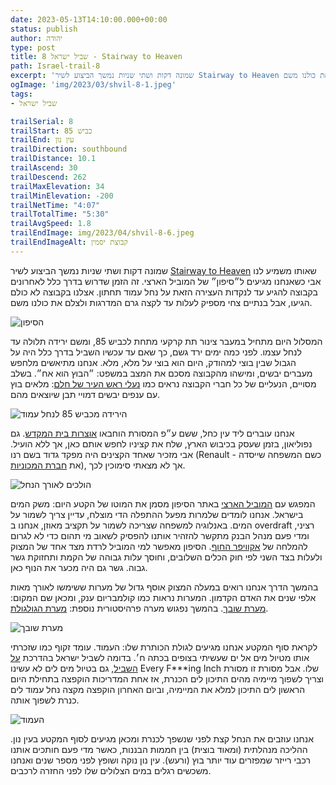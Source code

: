 ```yaml
---
date: 2023-05-13T14:10:00.000+00:00
status: publish
author: יהודה
type: post
title: שביל ישראל 8 - Stairway to Heaven
path: Israel-trail-8
excerpt: 'שמונה דקות ושתי שניות נמשך הביצוע לשיר Stairway to Heaven שאותו משמיע לנו אבי כשאנחנו מגיעים ל״סיפון״ של המוביל הארצי. זה הזמן שדרוש בדרך כלל לאחרונים בקבוצה להגיע עד לנקדות העצירה הזאת על נחל עמוד תחתון. אצלנו בקבוצה לא כולם הגיעו, אבל בנתיים צחי מספיק לעלות עד לקצה גרם המדרגות ולצלם את כולנו משם.'
ogImage: 'img/2023/03/shvil-8-1.jpeg'
tags:
- שביל ישראל

trailSerial: 8
trailStart: כביש 85
trailEnd: עין נון
trailDirection: southbound
trailDistance: 10.1
trailAscend: 30
trailDescend: 262
trailMaxElevation: 34
trailMinElevation: -200
trailNetTime: "4:07"
trailTotalTime: "5:30"
trailAvgSpeed: 1.8
trailEndImage: img/2023/04/shvil-8-6.jpeg
trailEndImageAlt: קבוצת יסמין
---
```


שמונה דקות ושתי שניות נמשך הביצוע לשיר [Stairway to Heaven](https://youtu.be/iXQUu5Dti4g) שאותו משמיע לנו אבי כשאנחנו מגיעים ל״סיפון״ של המוביל הארצי. זה הזמן שדרוש בדרך כלל לאחרונים בקבוצה להגיע עד לנקדות העצירה הזאת על נחל עמוד תחתון. אצלנו בקבוצה לא כולם הגיעו, אבל בנתיים צחי מספיק לעלות עד לקצה גרם המדרגות ולצלם את כולנו משם.

![הסיפון](/img/2023/04/shvil-8-3.jpeg "הסיפון - הנקודה הכחולה באמצע המדרגות היא צחי")

המסלול היום מתחיל במעבר צינור תת קרקעי מתחת לכביש 85, ומשם ירידה תלולה עד לנחל עצמו. לפני כמה ימים ירד גשם, כך שאם עד עכשיו השביל בדרך כלל היה על הגבול  שבין בוצי למהודק, היום הוא בוצי על מלא, מלא. אנחנו מתיאשים מלחפש מעברים יבשים, ומישהו מהקבוצה מסכם את המצב במשפט: ״הבוץ הוא אח״. בשלב מסויים, הנעליים של כל חברי הקבוצה נראים כמו [נעלי ראש העיר של חלם](https://benyehuda.org/read/18162#%D7%94%D7%9E%D7%9C%D7%9A%D7%94%D7%97%D7%9C%D7%9E%D7%90%D7%99%D7%95%D7%A0%D7%A2%D7%9C%D7%99%D7%94%D7%96%D7%94%D7%91%D7%A9%D7%9C%D7%95): מלאים בוץ עם ענפים יבשים דמויי תבן שיוצאים מהם.

![הירידה מכביש 85 לנחל עמוד](/img/2023/04/shvil-8-1.jpeg "הירידה מכביש 85 לנחל עמוד")

אנחנו עוברים ליד עין כחל, ששם ע״פ המסורת הוחבאו [אוצרות בית המקדש](https://he.wikipedia.org/wiki/%D7%90%D7%95%D7%A6%D7%A8%D7%95%D7%AA_%D7%91%D7%99%D7%AA_%D7%94%D7%9E%D7%A7%D7%93%D7%A9#%D7%9E%D7%A9%D7%94_%D7%A8%D7%99%D7%99%D7%A9%D7%A8). גם נפוליאון, בזמן שעסק בכיבוש הארץ, שלח את קציניו לחפש אותם כאן, אך ללא הועיל. אבי מזכיר שאחד הקצינים היה מפקד גדוד בשם רנו (Renault  - כשם המשפחה שייסדה את [חברת המכוניות](https://he.wikipedia.org/wiki/רנו)), אך לא מצאתי סימוכין לכך.

![הולכים לאורך הנחל](/img/2023/04/shvil-8-2.jpeg "הולכים לאורך הנחל")

המפגש עם [המוביל הארצי](https://he.wikipedia.org/wiki/%D7%94%D7%9E%D7%95%D7%91%D7%99%D7%9C_%D7%94%D7%90%D7%A8%D7%A6%D7%99#%D7%AA%D7%95%D7%95%D7%90%D7%99_%22%D7%9E%D7%95%D7%91%D7%99%D7%9C_%D7%94%D7%9E%D7%99%D7%9D_%D7%94%D7%90%D7%A8%D7%A6%D7%99%22) באתר הסיפון מסמן את המוטו של הקטע היום: משק המים בישראל. אנחנו לומדים שלמרות מפעל ההתפלה הדי מוצלח, עדיין צריך לשמור על המים. באנלוגיה למשפחה שצריכה לשמור על תקציב מאוזן, אנחנו ב overdraft רציני, ומדי פעם מנהל הבנק מתקשר להזהיר אותנו להפסיק לשאוב מי תהום כדי לא לגרום להמלחה של [אקוויפר החוף](https://ecowiki.org.il/wiki/%D7%90%D7%A7%D7%95%D7%95%D7%99%D7%A4%D7%A8_%D7%94%D7%97%D7%95%D7%A3). הסיפון מאפשר למי המוביל לרדת מצד אחד של המצוק ולעלות בצד השני לפי חוק הכלים השלובים, וחוסך עלות גבוהה של הקמת ותחזוקת גשר גבוה. גשר גם היה מכער את הנוף כאן.

בהמשך הדרך אנחנו רואים במעלה המצוק אוסף גדול של מערות ששימשו לאורך מאות אלפי שנים את האדם הקדמון. המערות נראות כמו קולמבריום ענק, ומכאן שם המקום: [מערת שובך](https://www.caves.co.il/%D7%94%D7%92%D7%9C%D7%99%D7%9C-%D7%94%D7%AA%D7%97%D7%AA%D7%95%D7%9F/%D7%9E%D7%A2%D7%A8%D7%AA-%D7%A9%D7%95%D7%91%D7%9A). בהמשך נפגוש מערה פרהיסטורית נוספת: [מערת הגולגולת](https://www.caves.co.il/%D7%94%D7%92%D7%9C%D7%99%D7%9C-%D7%94%D7%AA%D7%97%D7%AA%D7%95%D7%9F/%D7%9E%D7%A2%D7%A8%D7%AA-%D7%96%D7%95%D7%98%D7%99%D7%99%D7%94).

![מערת שובך](/img/2023/04/shvil-8-4.jpeg "מערת שובך")

לקראת סוף המקטע אנחנו מגיעים לגולת הכותרת שלו: העמוד. עומד זקוף כמו שזכרתי אותו מטיול מים אל ים שעשיתי בצופים בכתה ח׳. בדומה לשביל ישראל בהדרכת [על השביל](https://www.al-hashvil.co.il), גם בטיול מים לים לא עשינו Every F***ing Inch שלו. אבל מסורת זו מסורת וצריך לשפוך מיימיה מהים התיכון לים הכנרת, אז אחת המדריכות הוקפצה בתחילת היום הראשון לים התיכון למלא את המיימיה, וביום האחרון הוקפצה מקצה נחל עמוד לים כנרת לשפוך אותה.

![העמוד](/img/2023/04/shvil-8-5.jpeg "העמוד")

אנחנו עוזבים את הנחל קצת לפני שנשפך לכנרת ומכאן מגיעים לסוף המקטע בעין נון. ההליכה מנהלתית (ומאוד בוצית) בין חממות הבננות, כאשר מדי פעם חותכים אותנו רכבי רייזר שמפזרים עוד יותר בוץ (ורעש). עין נון נוקה ושופץ לפני מספר שנים ואנחנו משכשים רגלים במים הצלולים שלו לפני החזרה לרכבים.
